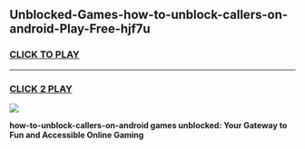 
## Unblocked-Games-how-to-unblock-callers-on-android-Play-Free-hjf7u
<h3>
<a href="https://premium76.site?title=how-to-unblock-callers-on-android&ref=23A">CLICK TO PLAY</a></h3>
<hr>

<h3>
<a href="https://premium76.site?title=how-to-unblock-callers-on-android&ref=23A">CLICK 2 PLAY</a>
  
</h3>

<a href="https://premium76.site?title=how-to-unblock-callers-on-android&ref=23A"><img src="https://clearcache.store/games.png"></a>


**how-to-unblock-callers-on-android games unblocked: Your Gateway to Fun and Accessible Online Gaming**
